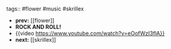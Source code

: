 tags:: #flower #music #skrillex

- **prev:** [[flower]]
- **ROCK AND ROLL!**
- {{video https://www.youtube.com/watch?v=eOofWzI3flA}}
- **next:** [[skrillex]]